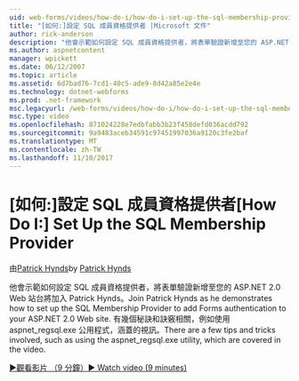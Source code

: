 ```yaml
---
uid: web-forms/videos/how-do-i/how-do-i-set-up-the-sql-membership-provider
title: "[如何:]設定 SQL 成員資格提供者 |Microsoft 文件"
author: rick-anderson
description: "他會示範如何設定 SQL 成員資格提供者，將表單驗證新增至您的 ASP.NET 2.0 Web 站台將加入 Patrick Hynds。 有幾個秘訣..."
ms.author: aspnetcontent
manager: wpickett
ms.date: 06/12/2007
ms.topic: article
ms.assetid: 6d7bad76-7cd1-40c5-ade9-8d42a85e2e4e
ms.technology: dotnet-webforms
ms.prod: .net-framework
msc.legacyurl: /web-forms/videos/how-do-i/how-do-i-set-up-the-sql-membership-provider
msc.type: video
ms.openlocfilehash: 871024228e7edbfabb3b23f458defd036acdd792
ms.sourcegitcommit: 9a9483aceb34591c97451997036a9120c3fe2baf
ms.translationtype: MT
ms.contentlocale: zh-TW
ms.lasthandoff: 11/10/2017
---
```

<a name="how-do-i-set-up-the-sql-membership-provider"></a><span data-ttu-id="df270-104">[如何:]設定 SQL 成員資格提供者</span><span class="sxs-lookup"><span data-stu-id="df270-104">[How Do I:] Set Up the SQL Membership Provider</span></span>
====================
<span data-ttu-id="df270-105">由[Patrick Hynds](https://twitter.com/patrickhynds)</span><span class="sxs-lookup"><span data-stu-id="df270-105">by [Patrick Hynds](https://twitter.com/patrickhynds)</span></span>

<span data-ttu-id="df270-106">他會示範如何設定 SQL 成員資格提供者，將表單驗證新增至您的 ASP.NET 2.0 Web 站台將加入 Patrick Hynds。</span><span class="sxs-lookup"><span data-stu-id="df270-106">Join Patrick Hynds as he demonstrates how to set up the SQL Membership Provider to add Forms authentication to your ASP.NET 2.0 Web site.</span></span> <span data-ttu-id="df270-107">有幾個秘訣和訣竅相關，例如使用 aspnet\_regsql.exe 公用程式，涵蓋的視訊。</span><span class="sxs-lookup"><span data-stu-id="df270-107">There are a few tips and tricks involved, such as using the aspnet\_regsql.exe utility, which are covered in the video.</span></span>

[<span data-ttu-id="df270-108">&#9654;觀看影片 （9 分鐘）</span><span class="sxs-lookup"><span data-stu-id="df270-108">&#9654; Watch video (9 minutes)</span></span>](https://channel9.msdn.com/Blogs/ASP-NET-Site-Videos/how-do-i-set-up-the-sql-membership-provider)
